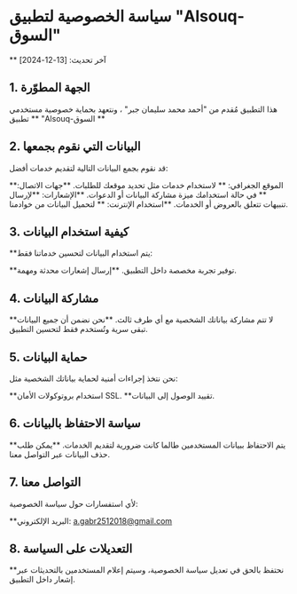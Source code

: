 # سياسة الخصوصية لتطبيق "Alsouq-السوق"
** آخر تحديث: [13-12-2024]

## 1. الجهة المطوّرة
هذا التطبيق مُقدم من "أحمد محمد سليمان جبر" ، ونتعهد بحماية خصوصية مستخدمي تطبيق ** "Alsouq-السوق **

## 2. البيانات التي نقوم بجمعها
قد نقوم بجمع البيانات التالية لتقديم خدمات أفضل:

**الموقع الجغرافي: ** لاستخدام خدمات مثل تحديد موقعك للطلبات.
**جهات الاتصال: ** في حالة استخدامك ميزة مشاركة البيانات أو الدعوات.
**الإشعارات: **لإرسال تنبيهات تتعلق بالعروض أو الخدمات.
**استخدام الإنترنت: ** لتحميل البيانات من خوادمنا.
## 3. كيفية استخدام البيانات
**يتم استخدام البيانات لتحسين خدماتنا فقط:

**توفير تجربة مخصصة داخل التطبيق.
**إرسال إشعارات محدثة ومهمة.
## 4. مشاركة البيانات
**لا تتم مشاركة بياناتك الشخصية مع أي طرف ثالث.
**نحن نضمن أن جميع البيانات تبقى سرية وتُستخدم فقط لتحسين التطبيق.
## 5. حماية البيانات
نحن نتخذ إجراءات أمنية لحماية بياناتك الشخصية مثل:

**استخدام بروتوكولات الأمان SSL.
**تقييد الوصول إلى البيانات.
## 6. سياسة الاحتفاظ بالبيانات
**يتم الاحتفاظ ببيانات المستخدمين طالما كانت ضرورية لتقديم الخدمات.
**يمكن طلب حذف البيانات عبر التواصل معنا.
## 7. التواصل معنا
لأي استفسارات حول سياسة الخصوصية:

**البريد الإلكتروني: a.gabr2512018@gmail.com
## 8. التعديلات على السياسة
**نحتفظ بالحق في تعديل سياسة الخصوصية، وسيتم إعلام المستخدمين بالتحديثات عبر إشعار داخل التطبيق.
